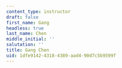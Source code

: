 ```yaml
---
content_type: instructor
draft: false
first_name: Gang
headless: true
last_name: Chen
middle_initial: ''
salutation: ''
title: Gang Chen
uid: 1dfe9142-4318-4389-aad4-90d7c5b9599f
---
```

